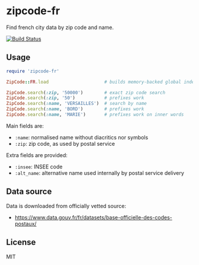 # zipcode-fr

Find french city data by zip code and name.

[![Build Status](https://travis-ci.org/lloeki/zipcode-fr.svg?branch=master)](https://travis-ci.org/lloeki/zipcode-fr)

## Usage

```ruby
require 'zipcode-fr'

ZipCode::FR.load                     # builds memory-backed global index

ZipCode.search(:zip, '50000')        # exact zip code search
ZipCode.search(:zip, '50')           # prefixes work
ZipCode.search(:name, 'VERSAILLES')  # search by name
ZipCode.search(:name, 'BORD')        # prefixes work
ZipCode.search(:name, 'MARIE')       # prefixes work on inner words
```

Main fields are:

- `:name`: normalised name without diacritics nor symbols
- `:zip`: zip code, as used by postal service

Extra fields are provided:

- `:insee`: INSEE code
- `:alt_name`: alternative name used internally by postal service delivery

## Data source

Data is downloaded from officially vetted source:

- https://www.data.gouv.fr/fr/datasets/base-officielle-des-codes-postaux/

## License

MIT
